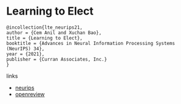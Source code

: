 # Learning to Elect

```
@incollection{lte_neurips21,
author = {Cem Anil and Xuchan Bao},
title = {Learning to Elect},
booktitle = {Advances in Neural Information Processing Systems (NeurIPS) 34},
year = {2021},
publisher = {Curran Associates, Inc.}
}
```

links
- [neurips](https://neurips.cc/Conferences/2021/ScheduleMultitrack?event=27915)
- [openreview](https://openreview.net/forum?id=7HQiArc-sKf)
